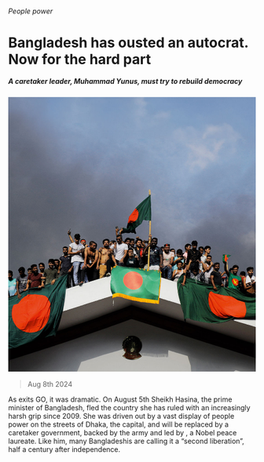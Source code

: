 ###### People power

# Bangladesh has ousted an autocrat. Now for the hard part 

##### A caretaker leader, Muhammad Yunus, must try to rebuild democracy 

![image](images/20240810_LDD003_FH.jpg) 

> Aug 8th 2024 

As exits GO, it was dramatic. On August 5th Sheikh Hasina, the prime minister of Bangladesh, fled the country she has ruled with an increasingly harsh grip since 2009. She was driven out by a vast display of people power on the streets of Dhaka, the capital, and will be replaced by a caretaker government, backed by the army and led by , a Nobel peace laureate. Like him, many Bangladeshis are calling it a “second liberation”, half a century after independence. 

